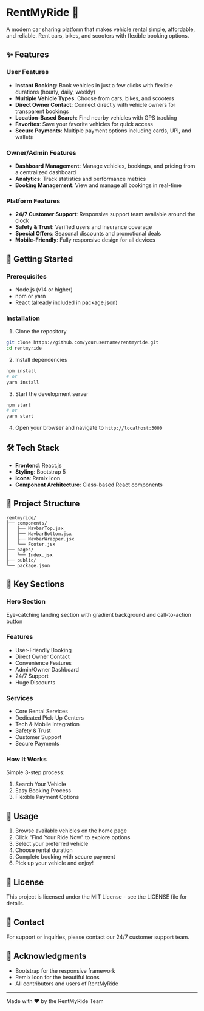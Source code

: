 # RentMyRide 🚗

A modern car sharing platform that makes vehicle rental simple, affordable, and reliable. Rent cars, bikes, and scooters with flexible booking options.

## ✨ Features

### User Features
- **Instant Booking**: Book vehicles in just a few clicks with flexible durations (hourly, daily, weekly)
- **Multiple Vehicle Types**: Choose from cars, bikes, and scooters
- **Direct Owner Contact**: Connect directly with vehicle owners for transparent bookings
- **Location-Based Search**: Find nearby vehicles with GPS tracking
- **Favorites**: Save your favorite vehicles for quick access
- **Secure Payments**: Multiple payment options including cards, UPI, and wallets

### Owner/Admin Features
- **Dashboard Management**: Manage vehicles, bookings, and pricing from a centralized dashboard
- **Analytics**: Track statistics and performance metrics
- **Booking Management**: View and manage all bookings in real-time

### Platform Features
- **24/7 Customer Support**: Responsive support team available around the clock
- **Safety & Trust**: Verified users and insurance coverage
- **Special Offers**: Seasonal discounts and promotional deals
- **Mobile-Friendly**: Fully responsive design for all devices

## 🚀 Getting Started

### Prerequisites
- Node.js (v14 or higher)
- npm or yarn
- React (already included in package.json)

### Installation

1. Clone the repository
```bash
git clone https://github.com/yourusername/rentmyride.git
cd rentmyride
```

2. Install dependencies
```bash
npm install
# or
yarn install
```

3. Start the development server
```bash
npm start
# or
yarn start
```

4. Open your browser and navigate to `http://localhost:3000`

## 🛠️ Tech Stack

- **Frontend**: React.js
- **Styling**: Bootstrap 5
- **Icons**: Remix Icon
- **Component Architecture**: Class-based React components

## 📁 Project Structure

```
rentmyride/
├── components/
│   ├── NavbarTop.jsx
│   ├── NavbarBottom.jsx
│   ├── NavbarWrapper.jsx
│   └── Footer.jsx
├── pages/
│   └── Index.jsx
├── public/
└── package.json
```

## 🎨 Key Sections

### Hero Section
Eye-catching landing section with gradient background and call-to-action button

### Features
- User-Friendly Booking
- Direct Owner Contact
- Convenience Features
- Admin/Owner Dashboard
- 24/7 Support
- Huge Discounts

### Services
- Core Rental Services
- Dedicated Pick-Up Centers
- Tech & Mobile Integration
- Safety & Trust
- Customer Support
- Secure Payments

### How It Works
Simple 3-step process:
1. Search Your Vehicle
2. Easy Booking Process
3. Flexible Payment Options

## 🎯 Usage

1. Browse available vehicles on the home page
2. Click "Find Your Ride Now" to explore options
3. Select your preferred vehicle
4. Choose rental duration
5. Complete booking with secure payment
6. Pick up your vehicle and enjoy!

## 📝 License

This project is licensed under the MIT License - see the LICENSE file for details.

## 📧 Contact

For support or inquiries, please contact our 24/7 customer support team.

## 🙏 Acknowledgments

- Bootstrap for the responsive framework
- Remix Icon for the beautiful icons
- All contributors and users of RentMyRide

---

Made with ❤️ by the RentMyRide Team

